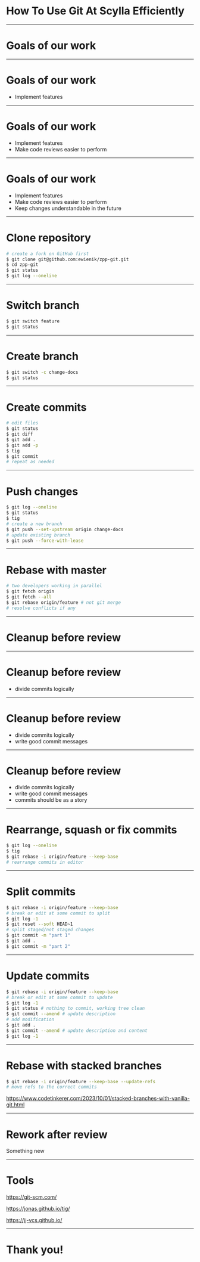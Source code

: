 <!-- theme: uncover -->
<!-- class: invert -->
<!-- paginate: true -->

<style>
section {
  background-image: url('scylla-logo2.png');
  background-repeat: no-repeat;
  background-position: bottom 20px left 20px;
  background-size: auto 50px;
}
</style>


# How To Use Git At Scylla Efficiently

---

# Goals of our work

---

# Goals of our work

- Implement features

---

# Goals of our work

- Implement features
- Make code reviews easier to perform

---

# Goals of our work

- Implement features
- Make code reviews easier to perform
- Keep changes understandable in the future

---

# Clone repository

```bash
# create a fork on GitHub first
$ git clone git@github.com:ewienik/zpp-git.git
$ cd zpp-git
$ git status
$ git log --oneline
```

---

# Switch branch

```bash
$ git switch feature
$ git status
```

---

# Create branch

```bash
$ git switch -c change-docs
$ git status
```

---

# Create commits

```bash
# edit files
$ git status
$ git diff
$ git add .
$ git add -p
$ tig
$ git commit
# repeat as needed
```

---

# Push changes

```bash
$ git log --oneline
$ git status
$ tig
# create a new branch
$ git push --set-upstream origin change-docs
# update existing branch
$ git push --force-with-lease
```

---

# Rebase with master

```bash
# two developers working in parallel
$ git fetch origin
$ git fetch --all
$ git rebase origin/feature # not git merge
# resolve conflicts if any
```

---

# Cleanup before review

---

# Cleanup before review

- divide commits logically

---

# Cleanup before review

- divide commits logically
- write good commit messages

---

# Cleanup before review

- divide commits logically
- write good commit messages
- commits should be as a story

---

# Rearrange, squash or fix commits

```bash
$ git log --oneline
$ tig
$ git rebase -i origin/feature --keep-base
# rearrange commits in editor
```

---

# Split commits

```bash
$ git rebase -i origin/feature --keep-base
# break or edit at some commit to split
$ git log -1
$ git reset --soft HEAD~1
# split staged/not staged changes
$ git commit -m "part 1"
$ git add .
$ git commit -m "part 2"
```

---

# Update commits

```bash
$ git rebase -i origin/feature --keep-base
# break or edit at some commit to update
$ git log -1
$ git status # nothing to commit, working tree clean
$ git commit --amend # update description
# add modification
$ git add .
$ git commit --amend # update description and content
$ git log -1
```

---

# Rebase with stacked branches

```bash
$ git rebase -i origin/feature --keep-base --update-refs
# move refs to the correct commits
```

https://www.codetinkerer.com/2023/10/01/stacked-branches-with-vanilla-git.html

---

# Rework after review

Something new

---

# Tools

https://git-scm.com/

https://jonas.github.io/tig/

https://jj-vcs.github.io/

---

# Thank you!

